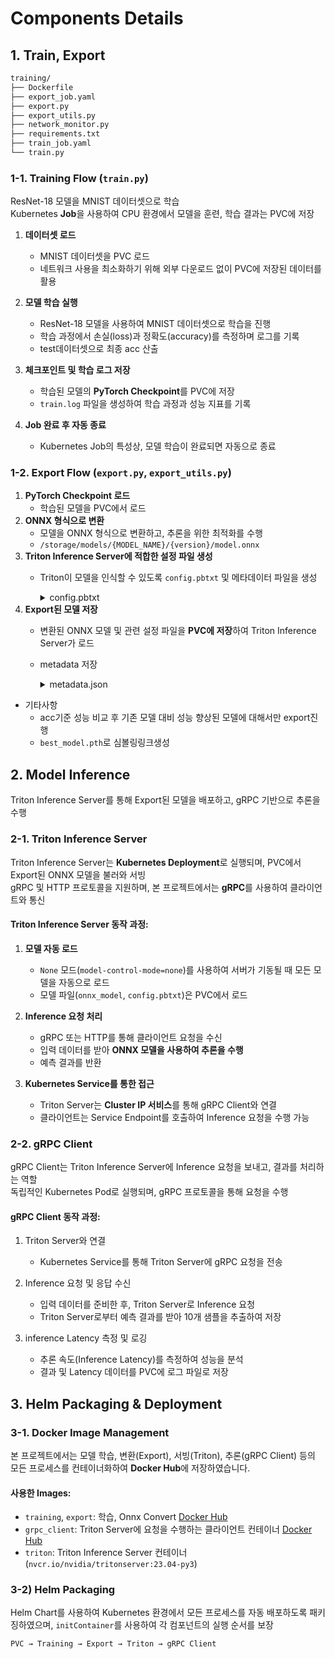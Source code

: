 # Components Details
## 1. Train, Export
```bash
training/
├── Dockerfile
├── export_job.yaml
├── export.py
├── export_utils.py
├── network_monitor.py
├── requirements.txt
├── train_job.yaml
└── train.py
```
### **1-1. Training Flow (`train.py`)**
ResNet-18 모델을 MNIST 데이터셋으로 학습  
Kubernetes **Job**을 사용하여 CPU 환경에서 모델을 훈련, 학습 결과는 PVC에 저장

1. **데이터셋 로드**  
   - MNIST 데이터셋을 PVC 로드
   - 네트워크 사용을 최소화하기 위해 외부 다운로드 없이 PVC에 저장된 데이터를 활용

2. **모델 학습 실행**  
   - ResNet-18 모델을 사용하여 MNIST 데이터셋으로 학습을 진행 
   - 학습 과정에서 손실(loss)과 정확도(accuracy)를 측정하며 로그를 기록
   - test데이터셋으로 최종 acc 산출

3. **체크포인트 및 학습 로그 저장**  
   - 학습된 모델의 **PyTorch Checkpoint**를 PVC에 저장
   - `train.log` 파일을 생성하여 학습 과정과 성능 지표를 기록
4. **Job 완료 후 자동 종료**  
   - Kubernetes Job의 특성상, 모델 학습이 완료되면 자동으로 종료

### **1-2. Export Flow (`export.py`, `export_utils.py`)**
1. **PyTorch Checkpoint 로드**  
    - 학습된 모델을 PVC에서 로드
2. **ONNX 형식으로 변환**  
    - 모델을 ONNX 형식으로 변환하고, 추론을 위한 최적화를 수행
    - `/storage/models/{MODEL_NAME}/{version}/model.onnx`
3. **Triton Inference Server에 적합한 설정 파일 생성**  
    - Triton이 모델을 인식할 수 있도록 `config.pbtxt` 및 메타데이터 파일을 생성
        <details>
            <summary> config.pbtxt </summary>

        ```
        name: "resnet18_mnist"
        platform: "onnxruntime_onnx"
        max_batch_size: 16

        input [
            {
                name: "input"
                data_type: TYPE_FP32
                dims: [1, 28, 28]
            }
        ]

        output [
            {
                name: "output"
                data_type: TYPE_FP32
                dims: [10]
            }
        ]

        instance_group [
            {
                count: 2
                kind: KIND_CPU
            }
        ]

        dynamic_batching {
            preferred_batch_size: [2, 4, 8]
        }

        optimization {
            input_pinned_memory { enable: true }
            output_pinned_memory { enable: true }
        }
        ```

        </details>
4. **Export된 모델 저장**  
   - 변환된 ONNX 모델 및 관련 설정 파일을 **PVC에 저장**하여 Triton Inference Server가 로드
   - metadata 저장
        <details>
            <summary> metadata.json </summary>

        ```json
        model_metadata = {
            "export_date": model_timestamp,
            "accuracy": model_acc,
            "source_model": target_model_path
        }
        ```
        </details>
- 기타사항
    - acc기준 성능 비교 후 기존 모델 대비 성능 향상된 모델에 대해서만 export진행
    - `best_model.pth`로 심볼링링크생성
  
## 2. Model Inference

Triton Inference Server를 통해 Export된 모델을 배포하고, gRPC 기반으로 추론을 수행

### **2-1. Triton Inference Server**
Triton Inference Server는 **Kubernetes Deployment**로 실행되며, PVC에서 Export된 ONNX 모델을 불러와 서빙  
gRPC 및 HTTP 프로토콜을 지원하며, 본 프로젝트에서는 **gRPC**를 사용하여 클라이언트와 통신

#### **Triton Inference Server 동작 과정:**
1. **모델 자동 로드**  
    - `None` 모드(`model-control-mode=none`)를 사용하여 서버가 기동될 때 모든 모델을 자동으로 로드
    - 모델 파일(`onnx_model`, `config.pbtxt`)은 PVC에서 로드

2. **Inference 요청 처리**  
    - gRPC 또는 HTTP를 통해 클라이언트 요청을 수신
    - 입력 데이터를 받아 **ONNX 모델을 사용하여 추론을 수행**
    - 예측 결과를 반환

3. **Kubernetes Service를 통한 접근**  
    - Triton Server는 **Cluster IP 서비스**를 통해 gRPC Client와 연결
    - 클라이언트는 Service Endpoint를 호출하여 Inference 요청을 수행 가능


### **2-2. gRPC Client**

gRPC Client는 Triton Inference Server에 Inference 요청을 보내고, 결과를 처리하는 역할  
독립적인 Kubernetes Pod로 실행되며, gRPC 프로토콜을 통해 요청을 수행

#### **gRPC Client 동작 과정:**
1. Triton Server와 연결
    - Kubernetes Service를 통해 Triton Server에 gRPC 요청을 전송

2. Inference 요청 및 응답 수신
    - 입력 데이터를 준비한 후, Triton Server로 Inference 요청
    - Triton Server로부터 예측 결과를 받아 10개 샘플을 추출하여 저장

3. inference Latency 측정 및 로깅
    - 추론 속도(Inference Latency)를 측정하여 성능을 분석
    - 결과 및 Latency 데이터를 PVC에 로그 파일로 저장

## **3. Helm Packaging & Deployment**

### **3-1. Docker Image Management**
본 프로젝트에서는 모델 학습, 변환(Export), 서빙(Triton), 추론(gRPC Client) 등의 모든 프로세스를 컨테이너화하여 **Docker Hub**에 저장하였습니다.

#### **사용한 Images**:
- `training`, `export`: 학습, Onnx Convert [Docker Hub](https://hub.docker.com/r/ljh415/resnet_training)
- `grpc_client`: Triton Server에 요청을 수행하는 클라이언트 컨테이너 [Docker Hub](https://hub.docker.com/r/ljh415/grpc_client)
- `triton`: Triton Inference Server 컨테이너
(`nvcr.io/nvidia/tritonserver:23.04-py3`)

### **3-2) Helm Packaging**
Helm Chart를 사용하여 Kubernetes 환경에서 모든 프로세스를 자동 배포하도록 패키징하였으며, `initContainer`를 사용하여 각 컴포넌트의 실행 순서를 보장
```
PVC → Training → Export → Triton → gRPC Client
```
